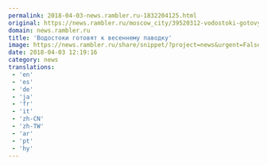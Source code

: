 ```yaml
---
permalink: 2018-04-03-news.rambler.ru-1832204125.html
original: https://news.rambler.ru/moscow_city/39520312-vodostoki-gotovyat-k-vesennemu-pavodku/
domain: news.rambler.ru
title: 'Водостоки готовят к весеннему паводку'
image: https://news.rambler.ru/share/snippet/?project=news&urgent=False&image=http%3A%2F%2Fnews.rambler.ru%2Fimg%2F2018%2F04%2F03143050.578770.1752.jpeg&big=False&title=%D0%92%D0%BE%D0%B4%D0%BE%D1%81%D1%82%D0%BE%D0%BA%D0%B8+%D0%B3%D0%BE%D1%82%D0%BE%D0%B2%D1%8F%D1%82+%D0%BA%C2%A0%D0%B2%D0%B5%D1%81%D0%B5%D0%BD%D0%BD%D0%B5%D0%BC%D1%83+%D0%BF%D0%B0%D0%B2%D0%BE%D0%B4%D0%BA%D1%83
date: 2018-04-03 12:19:16
category: news
translations: 
 - 'en'
 - 'es'
 - 'de'
 - 'ja'
 - 'fr'
 - 'it'
 - 'zh-CN'
 - 'zh-TW'
 - 'ar'
 - 'pt'
 - 'hy'
---
```


